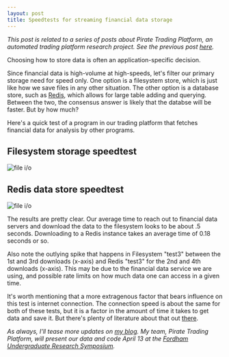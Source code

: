 ```yaml
---
layout: post
title: Speedtests for streaming financial data storage
---
```


*This post is related to a series of posts about Pirate Trading Platform, an automated trading platform research project. See the previous post [here](http://aaronsdevera.com/2016/03/16/financial-data-testing-for-automated-trading/).*

Choosing how to store data is often an application-specific decision.

Since financial data is high-volume at high-speeds, let's filter our primary storage need for speed only. One option is a filesystem store, which is just like how we save files in any other situation. The other option is a database store, such as [Redis](http://redis.io), which allows for large table adding and querying. Between the two, the consensus answer is likely that the databse will be faster. But by how much?

Here's a quick test of a program in our trading platform that fetches financial data for analysis by other programs.

## Filesystem storage speedtest
![file i/o](http://aaronsdevera.com/public/img/post_img/2016-04-04-speedtests-for-streaming-financial-data-storage1.png "file i/o")

## Redis data store speedtest
![file i/o](http://aaronsdevera.com/public/img/post_img/2016-04-04-speedtests-for-streaming-financial-data-storage2.png "file i/o")

The results are pretty clear. Our average time to reach out to financial data servers and download the data to the filesystem looks to be about .5 seconds. Downloading to a Redis instance takes an average time of 0.18 seconds or so.

Also note the outlying spike that happens in Filesystem "test3" between the 1st and 3rd downloads (x-axis) and Redis "test3" for the 2nd and 4th downloads (x-axis). This may be due to the financial data service we are using, and possible rate limits on how much data one can access in a given time.

It's worth mentioning that a more extragenous factor that bears influence on this test is internet connection. The connection speed is about the same for both of these tests, but it is a factor in the amount of time it takes to get data and save it. But there's plenty of literature about that out [there](https://www.google.com/webhp?hl=en#hl=en&q=flash+boys).

*As always, I'll tease more updates on [my blog](http://aaronsdevera.com). My team, Pirate Trading Platform, will present our data and code April 13 at the [Fordham Undergraduate Research Symposium](http://www.fordham.edu/info/20331/undergraduate_research_symposium).*